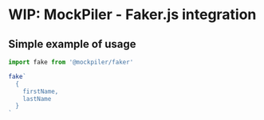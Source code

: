 # WIP: MockPiler - Faker.js integration

## Simple example of usage

```js
import fake from '@mockpiler/faker'

fake`
  {
    firstName,
    lastName
  }
`
```
